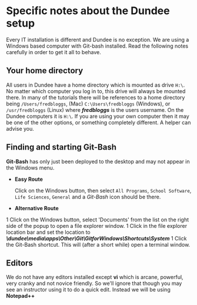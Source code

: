 # Specific notes about the Dundee setup

Every IT installation is different and Dundee is no exception. We are using a Windows based computer with Git-bash installed. 
Read the following notes carefully in order to get it all to behave.

## Your home directory
All users in Dundee have a home directory which is mounted as drive `H:\`. No matter which computer you log in to, 
this drive will always be mounted there. In many of the tutorials there will be references to a home directory 
being `/Users/fredbloggs`, (Mac) `C:\Users\fredbloggs` (Windows), or `/usr/fredbloggs` (Linux) where __*fredbloggs*__ 
is the users username. On the Dundee computers it is `H:\`. If you are using your own computer then it may be one 
of the other options, or something completely different. A helper can advise you.

## Finding and starting Git-Bash
**Git-Bash** has only just been deployed to the desktop and may not appear in the Windows menu.

* **Easy Route**

    Click on the Windows button, then select `All Programs`, `School Software`, `Life Sciences`, `General` and a *Git-Bash* icon should be there.

* **Alternative Route**

1  Click on the Windows button, select 'Documents' from the list on the right side of the popup to open a file explorer window.
1  Click in the file explorer location bar and set the location to **_\\dundee\media\apps\Other\Git\GitforWindows\Shortcuts\System_**
1  Click the Git-Bash shortcut. This will (after a short while) open a terminal window.


## Editors
We do not have any editors installed except **vi** which is arcane, powerful, very cranky and not novice friendly. So we'll ignore that 
though you may see an instructor using it to do a quick edit. Instead we will be using **Notepad++** 
